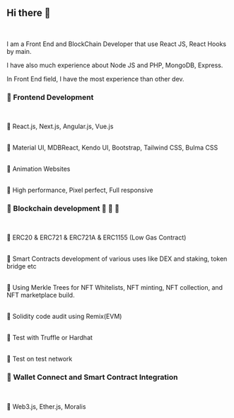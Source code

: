 <h2>Hi there 👋</h2><br>
<p style='margin-bottom:0px'>I am a Front End and BlockChain Developer that use React JS, React Hooks by main.</p>
<p style='margin-bottom:0px'>I have also much experience about Node JS and PHP, MongoDB, Express.</p>
<p style='margin-bottom:0px'>In Front End field, I have the most experience than other dev.</p>
<h3>💠  Frontend Development</h3>
   &nbsp<p style='margin-bottom:0px'>🔸 React.js, Next.js, Angular.js, Vue.js</p>
   &nbsp<p style='margin-bottom:0px'>🔸 Material UI, MDBReact, Kendo UI, Bootstrap, Tailwind CSS, Bulma CSS</p>
   &nbsp<p style='margin-bottom:0px'>🔸 Animation Websites</p>
   &nbsp<p style='margin-bottom:0px'>🔸 High performance, Pixel perfect, Full responsive</p>

<h3>💠  Blockchain development  💪 💪 💪</h3>
   &nbsp<p style='margin-bottom:0px'>🔸 ERC20 & ERC721 & ERC721A & ERC1155 (Low Gas Contract)</p>
   &nbsp<p style='margin-bottom:0px'>🔸 Smart Contracts development of various uses like DEX and staking, token bridge etc</p>
   &nbsp<p style='margin-bottom:0px'>🔸 Using Merkle Trees for NFT Whitelists, NFT minting, NFT collection, and NFT marketplace build.</p>
   &nbsp<p style='margin-bottom:0px'>🔸 Solidity code audit using Remix(EVM)</p>
   &nbsp<p style='margin-bottom:0px'>🔸 Test with Truffle or Hardhat</p>
   &nbsp<p style='margin-bottom:0px'>🔸 Test on test network</p>

<h3>💠 Wallet Connect and Smart Contract Integration</h3>
   &nbsp<p style='margin-bottom:0px'>🔸 Web3.js, Ether.js, Moralis</p>